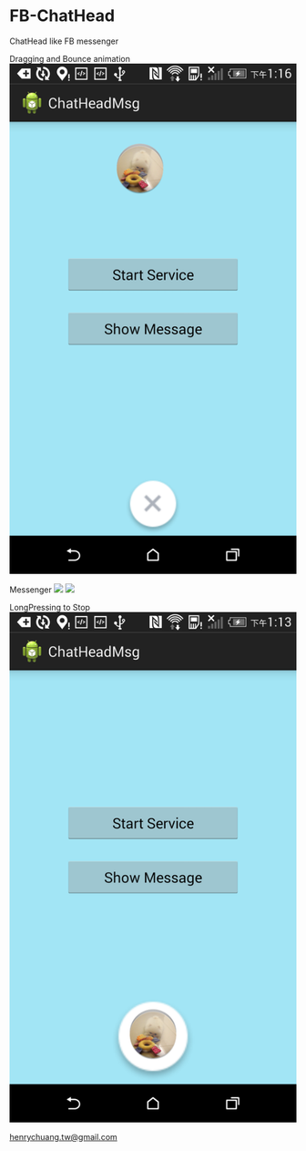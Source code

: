 FB-ChatHead
===========

ChatHead like FB messenger


Dragging and Bounce animation
![](assets/drag.png)

Messenger
![](messenger1/drag.png)
![](messenger2/drag.png)

LongPressing to Stop
![](assets/pic_delete.png)


henrychuang.tw@gmail.com

